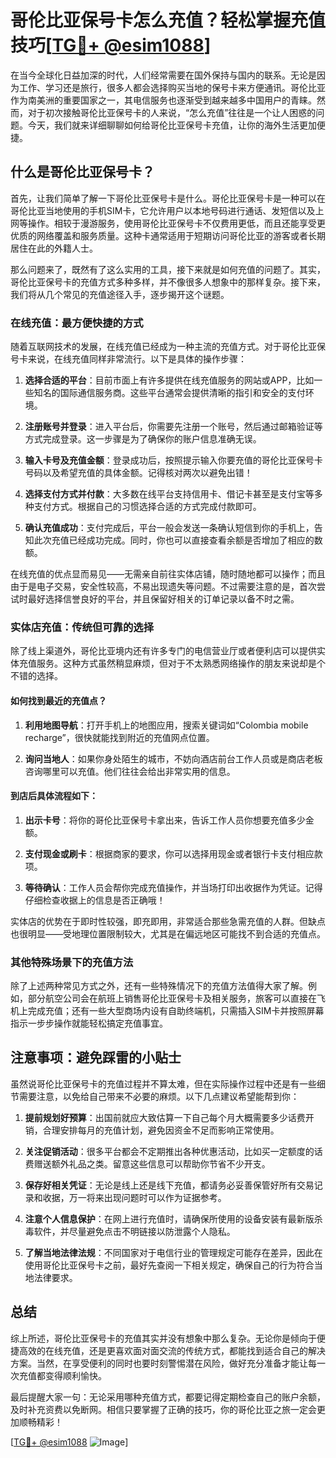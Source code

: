 # 哥伦比亚保号卡怎么充值？轻松掌握充值技巧[[TG💪+ @esim1088](https://t.me/s/esim1088)]

在当今全球化日益加深的时代，人们经常需要在国外保持与国内的联系。无论是因为工作、学习还是旅行，很多人都会选择购买当地的保号卡来方便通讯。哥伦比亚作为南美洲的重要国家之一，其电信服务也逐渐受到越来越多中国用户的青睐。然而，对于初次接触哥伦比亚保号卡的人来说，“怎么充值”往往是一个让人困惑的问题。今天，我们就来详细聊聊如何给哥伦比亚保号卡充值，让你的海外生活更加便捷。

## 什么是哥伦比亚保号卡？

首先，让我们简单了解一下哥伦比亚保号卡是什么。哥伦比亚保号卡是一种可以在哥伦比亚当地使用的手机SIM卡，它允许用户以本地号码进行通话、发短信以及上网等操作。相较于漫游服务，使用哥伦比亚保号卡不仅费用更低，而且还能享受更优质的网络覆盖和服务质量。这种卡通常适用于短期访问哥伦比亚的游客或者长期居住在此的外籍人士。

那么问题来了，既然有了这么实用的工具，接下来就是如何充值的问题了。其实，哥伦比亚保号卡的充值方式多种多样，并不像很多人想象中的那样复杂。接下来，我们将从几个常见的充值途径入手，逐步揭开这个谜题。

### 在线充值：最方便快捷的方式

随着互联网技术的发展，在线充值已经成为一种主流的充值方式。对于哥伦比亚保号卡来说，在线充值同样非常流行。以下是具体的操作步骤：

1. **选择合适的平台**：目前市面上有许多提供在线充值服务的网站或APP，比如一些知名的国际通信服务商。这些平台通常会提供清晰的指引和安全的支付环境。
   
2. **注册账号并登录**：进入平台后，你需要先注册一个账号，然后通过邮箱验证等方式完成登录。这一步骤是为了确保你的账户信息准确无误。

3. **输入卡号及充值金额**：登录成功后，按照提示输入你要充值的哥伦比亚保号卡号码以及希望充值的具体金额。记得核对两次以避免出错！

4. **选择支付方式并付款**：大多数在线平台支持信用卡、借记卡甚至是支付宝等多种支付方式。根据自己的习惯选择合适的方式完成付款即可。

5. **确认充值成功**：支付完成后，平台一般会发送一条确认短信到你的手机上，告知此次充值已经成功完成。同时，你也可以直接查看余额是否增加了相应的数额。

在线充值的优点显而易见——无需亲自前往实体店铺，随时随地都可以操作；而且由于是电子交易，安全性较高，不易出现遗失等问题。不过需要注意的是，首次尝试时最好选择信誉良好的平台，并且保留好相关的订单记录以备不时之需。

### 实体店充值：传统但可靠的选择

除了线上渠道外，哥伦比亚境内还有许多专门的电信营业厅或者便利店可以提供实体充值服务。这种方式虽然稍显麻烦，但对于不太熟悉网络操作的朋友来说却是个不错的选择。

#### 如何找到最近的充值点？

1. **利用地图导航**：打开手机上的地图应用，搜索关键词如“Colombia mobile recharge”，很快就能找到附近的充值网点位置。

2. **询问当地人**：如果你身处陌生的城市，不妨向酒店前台工作人员或是商店老板咨询哪里可以充值。他们往往会给出非常实用的信息。

#### 到店后具体流程如下：

1. **出示卡号**：将你的哥伦比亚保号卡拿出来，告诉工作人员你想要充值多少金额。

2. **支付现金或刷卡**：根据商家的要求，你可以选择用现金或者银行卡支付相应款项。

3. **等待确认**：工作人员会帮你完成充值操作，并当场打印出收据作为凭证。记得仔细检查收据上的信息是否正确哦！

实体店的优势在于即时性较强，即充即用，非常适合那些急需充值的人群。但缺点也很明显——受地理位置限制较大，尤其是在偏远地区可能找不到合适的充值点。

### 其他特殊场景下的充值方法

除了上述两种常见方式之外，还有一些特殊情况下的充值方法值得大家了解。例如，部分航空公司会在航班上销售哥伦比亚保号卡及相关服务，旅客可以直接在飞机上完成充值；还有一些大型商场内设有自助终端机，只需插入SIM卡并按照屏幕指示一步步操作就能轻松搞定充值事宜。

## 注意事项：避免踩雷的小贴士

虽然说哥伦比亚保号卡的充值过程并不算太难，但在实际操作过程中还是有一些细节需要注意，以免给自己带来不必要的麻烦。以下几点建议希望能帮到你：

1. **提前规划好预算**：出国前就应大致估算一下自己每个月大概需要多少话费开销，合理安排每月的充值计划，避免因资金不足而影响正常使用。

2. **关注促销活动**：很多平台都会不定期推出各种优惠活动，比如买一定额度的话费赠送额外礼品之类。留意这些信息可以帮助你节省不少开支。

3. **保存好相关凭证**：无论是线上还是线下充值，都请务必妥善保管好所有交易记录和收据，万一将来出现问题时可以作为证据参考。

4. **注意个人信息保护**：在网上进行充值时，请确保所使用的设备安装有最新版杀毒软件，并尽量避免点击不明链接以防泄露个人隐私。

5. **了解当地法律法规**：不同国家对于电信行业的管理规定可能存在差异，因此在使用哥伦比亚保号卡之前，最好先查阅一下相关规定，确保自己的行为符合当地法律要求。

## 总结

综上所述，哥伦比亚保号卡的充值其实并没有想象中那么复杂。无论你是倾向于便捷高效的在线充值，还是更喜欢面对面交流的传统方式，都能找到适合自己的解决方案。当然，在享受便利的同时也要时刻警惕潜在风险，做好充分准备才能让每一次充值都变得顺利愉快。

最后提醒大家一句：无论采用哪种充值方式，都要记得定期检查自己的账户余额，及时补充资费以免断网。相信只要掌握了正确的技巧，你的哥伦比亚之旅一定会更加顺畅精彩！

[[TG💪+ @esim1088](https://t.me/s/esim1088) ![Image](https://i.postimg.cc/4NQfJmqS/Snipaste-2025-05-13-00-14-12.png)]